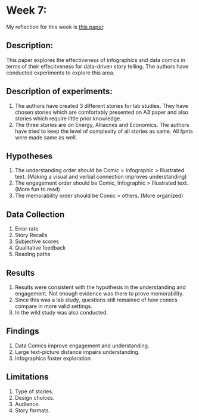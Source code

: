 # Week 7:

My reflection for this week is [this paper](https://www.researchgate.net/profile/Benjamin-Bach/publication/331357753_Comparing_Effectiveness_and_Engagement_of_Data_Comics_and_Infographics/links/5cb859aaa6fdcc1d499cc3b1/Comparing-Effectiveness-and-Engagement-of-Data-Comics-and-Infographics.pdf). 

## Description:

This paper explores the effectiveness of infographics and data comics in terms of their effecitveness for data-driven story telling. The authors have conducted experiments to explore this area. 

## Description of experiments: 

1. The authors have created 3 different stories for lab studies. They have chosen stories which are comfortably presented on A3 paper and also stories which require little prior knowledge. 
2. The three stories are on Energy, Alliacnes and Economics. The authors have tried to keep the level of complexity of all stories as same. All fpnts were made same as well.

## Hypotheses

1. The understanding order should be Comic > Infographic > Illustrated text. (Making a visual and verbal connection improves understanding)
2. The engagement order should be Comic, Infographic > Illustrated text. (More fun to read)
3. The memorability order should be Comic > others. (More organized)

## Data Collection 

1. Error rate
2. Story Recalls
3. Subjective scores
4. Qualitative feedback
5. Reading paths

## Results 
1. Results were consistent with the hypothesis in the understanding and engagement. Not enough evidence was there to prove memorability. 
2. Since this was a lab study, questions still remained of how comics compare in more valid settings. 
3. In the wild study was also conducted.

## Findings
1. Data Comics improve engagement and understanding.
2. Large text-picture distance impairs understanding.
3. Infographics foster exploration

## Limitations
1. Type of stories.
2. Design choices.
3. Audience. 
4. Story formats. 
